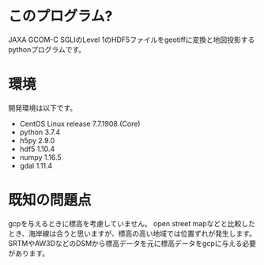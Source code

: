 # このプログラム?  
JAXA GCOM-C SGLIのLevel 1のHDF5ファイルをgeotiffに変換と地図投影するpythonプログラムです。
# 環境  
 開発環境は以下です。
* CentOS Linux release 7.7.1908 (Core)
* python 3.7.4
* h5py 2.9.0
* hdf5 1.10.4
* numpy 1.16.5
* gdal 1.11.4

# 既知の問題点
gcpを与えるときに標高を考慮していません。
open street mapなどと比較したとき、海岸線は合うと思いますが、標高の高い地域では位置ずれが発生します。
SRTMやAW3DなどのDSMから標高データを元に標高データをgcpに与える必要があります。
